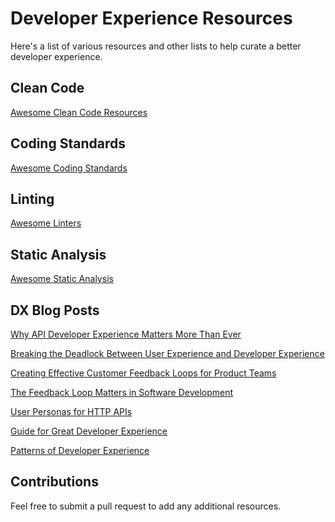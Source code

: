 # Developer Experience Resources

Here's a list of various resources and other lists to help curate a better developer experience.

## Clean Code

[Awesome Clean Code Resources](https://github.com/abiodunjames/Awesome-Clean-Code-Resources)

## Coding Standards

[Awesome Coding Standards](https://github.com/lydatech/awesome-standards)

## Linting

[Awesome Linters](https://github.com/caramelomartins/awesome-linters)

## Static Analysis

[Awesome Static Analysis](https://github.com/mre/awesome-static-analysis)

## DX Blog Posts

[Why API Developer Experience Matters More Than Ever](http://nordicapis.com/why-api-developer-experience-matters-more-than-ever)

[Breaking the Deadlock Between User Experience and Developer Experience](https://alistapart.com/article/breaking-the-deadlock-between-user-experience-and-developer-experience)

[Creating Effective Customer Feedback Loops for Product Teams](https://medium.com/product-to-product/creating-effective-customer-feedback-loops-for-product-teams-63e06416b5b)

[The Feedback Loop Matters in Software Development](https://www.functionize.com/blog/heres-some-feedback-the-feedback-loop-matters-in-software-development/)

[User Personas for HTTP APIs](https://www.mnot.net/blog/2012/04/14/user_personas_for_http_apis)

[Guide for Great Developer Experience](https://www.samjarman.co.nz/dxguide/)

[Patterns of Developer Experience](http://softwareas.com/patterns-of-developer-experience/)

## Contributions

Feel free to submit a pull request to add any additional resources.